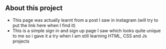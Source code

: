 ## About this project

- This page was actually learnt from a post I saw in instagram (will try to put the link here when I find it)
- This is a simple sign in and sign up page I saw which looks quite unique to me so i gave it a try when I am still learning HTML, CSS and Js projects